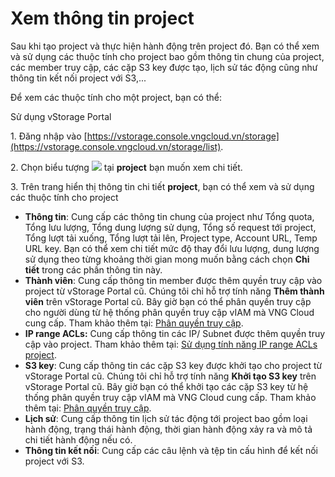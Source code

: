 # Xem thông tin project

Sau khi tạo project và thực hiện hành động trên project đó. Bạn có thể xem và sử dụng các thuộc tính cho project bao gồm thông tin chung của project, các member truy cập, các cặp S3 key được tạo, lịch sử tác động cũng như thông tin kết nối project với S3,...

Để xem các thuộc tính cho một project, bạn có thể:&#x20;

&#x20;Sử dụng vStorage Portal

1\. Đăng nhập vào [https://vstorage.console.vngcloud.vn/storage](https://vstorage.console.vngcloud.vn/storage/list).

2\. Chọn biểu tượng ![](https://docs.vngcloud.vn/download/thumbnails/49648432/image2023-2-1\_14-25-3.png?version=1\&modificationDate=1675236304000\&api=v2) tại **project** bạn muốn xem chi tiết.

3\. Trên trang hiển thị thông tin chi tiết **project**, bạn có thể xem và sử dụng các thuộc tính cho project&#x20;

* **Thông tin**: Cung cấp các thông tin chung của project như Tổng quota, Tổng lưu lượng, Tổng dung lượng sử dụng, Tổng số request tới project, Tổng lượt tải xuống, Tổng lượt tải lên, Project type, Account URL, Temp URL key. Bạn có thể xem chi tiết mức độ thay đổi lưu lượng, dung lượng sử dụng theo từng khoảng thời gian mong muốn bằng cách chọn **Chi tiết** trong các phần thông tin này.
* **Thành viên**: Cung cấp thông tin member được thêm quyền truy cập vào project từ vStorage Portal cũ. Chúng tôi chỉ hỗ trợ tính năng **Thêm thành viên** trên vStorage Portal cũ. Bây giờ bạn có thể phân quyền truy cập cho người dùng từ hệ thống phân quyền truy cập vIAM mà VNG Cloud cung cấp. Tham khảo thêm tại: [Phân quyền truy cập](../../quan-ly-truy-cap/).
* **IP range ACLs:** Cung cấp thông tin các IP/ Subnet được thêm quyền truy cập vào project. Tham khảo thêm tại: [Sử dụng tính năng IP range ACLs project](su-dung-tinh-nang-ip-range-acls-project.md).
* **S3 key**: Cung cấp thông tin các cặp S3 key được khởi tạo cho project từ vStorage Portal cũ. Chúng tôi chỉ hỗ trợ tính năng **Khởi tạo S3 key** trên vStorage Portal cũ. Bây giờ bạn có thể khởi tạo các cặp S3 key từ hệ thống phân quyền truy cập vIAM mà VNG Cloud cung cấp. Tham khảo thêm tại: [Phân quyền truy cập](../../quan-ly-truy-cap/).
* **Lịch sử**: Cung cấp thông tin lịch sử tác động tới project bao gồm loại hành động, trạng thái hành động, thời gian hành động xảy ra và mô tả chi tiết hành động nếu có.&#x20;
* **Thông tin kết nối**: Cung cấp các câu lệnh và tệp tin cấu hình để kết nối project với S3.&#x20;



<figure><img src="../../../../../.gitbook/assets/Xem_thong_tin_project.gif" alt=""><figcaption></figcaption></figure>
